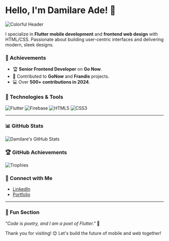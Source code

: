 # Hello, I'm Damilare Ade! 👋

![Colorful Header](https://github.com/DamilareAde/DamilareAde/assets/banner.png)

I specialize in **Flutter mobile development** and **frontend web design** with HTML/CSS. Passionate about building user-centric interfaces and delivering modern, sleek designs.

### 🌟 Achievements
- 🏆 **Senior Frontend Developer** on **Go Now**.
- 🚀 Contributed to **GoNow** and **Frandis** projects.
- 💻 Over **500+ contributions in 2024**.

### 🔧 Technologies & Tools
![Flutter](https://img.shields.io/badge/-Flutter-02569B?style=flat&logo=flutter&logoColor=white) ![Firebase](https://img.shields.io/badge/-Firebase-FFCA28?style=flat&logo=firebase&logoColor=white)
![HTML5](https://img.shields.io/badge/-HTML5-E34F26?style=flat&logo=html5&logoColor=white) ![CSS3](https://img.shields.io/badge/-CSS3-1572B6?style=flat&logo=css3&logoColor=white)

---

### 📊 GitHub Stats
![Damilare's GitHub Stats](https://github-readme-stats.vercel.app/api?username=DamilareAde&show_icons=true&theme=radical)

### 🏆 GitHub Achievements
![Trophies](https://github-profile-trophy.vercel.app/?username=DamilareAde&theme=juicyfresh)

### 🔗 Connect with Me
- [LinkedIn](https://www.linkedin.com/in/your-profile)
- [Portfolio](https://your-portfolio.com)

---
### 🎨 Fun Section
*"Code is poetry, and I am a poet of Flutter."* 🚀

Thank you for visiting! 😊 Let's build the future of mobile and web together!
